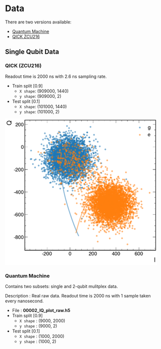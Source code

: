 # Data

There are two versions available:

- [Quantum Machine](https://urldefense.proofpoint.com/v2/url?u=https-3A__purdue0-2Dmy.sharepoint.com_-3Af-3A_g_personal_oyesilyu-5Fpurdue-5Fedu_EuhbLM-2DwFApNiX9Mh5ZMeIEBG3dGqSIPgwN21j5S30nxvQ-3Fe-3DCDc3Xi&d=DwMFAg&c=gRgGjJ3BkIsb5y6s49QqsA&r=3tXuppM5Ux2UBnxU0DCrdSagIS9IpvGOlIFtsYfyWuc&m=5R-PzD5Udxkr2BBA9AYXREVhYselyKDYk_-1g6QMka_dPV3VTCVJe4id5PFOgpLq&s=fUu9yFLybrPN_AYcDhfBiQoXf5RlOAwbo6DmsD3CiqU&e=)
- [QICK ZCU216](https://purdue0-my.sharepoint.com/personal/oyesilyu_purdue_edu/_layouts/15/onedrive.aspx?id=%2Fpersonal%2Foyesilyu%5Fpurdue%5Fedu%2FDocuments%2FQubit%20Readout%20%2D%20Purdue%20%2D%20New%20Data&ga=1)

## Single Qubit Data

### QICK (ZCU216)

Readout time is 2000 ns with 2.6 ns sampling rate.

- Train split [0.9]
  - ```X shape```: (909000, 1440)
  - ```y shape```: (909000, 2)
- Test split [0.1]
  - ```X shape```: (101000, 1440)
  - ```y shape```: (101000, 2)

<img src="../images/qick-data.png" alt="drawing" width="500"/>

### Quantum Machine

Contains two subsets: single and 2-qubit mulitplex data.

Description :
Real raw data. Readout time is 2000 ns with 1 sample taken every nanosecond.

- File : **00002_IQ_plot_raw.h5**
- Train split [0.9]
  - ```X shape``` : (9000, 2000)
  - ```y shape``` : (9000, 2)
- Test split [0.1]
  - ```X shape``` : (1000, 2000)
  - ```y shape``` : (1000, 2)
